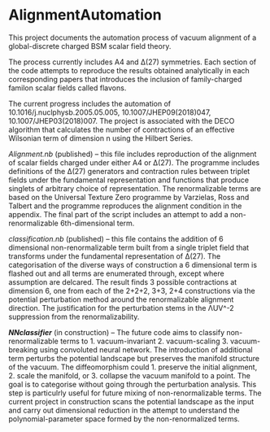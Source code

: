 # AlignmentAutomation
This project documents the automation process of vacuum alignment of a global-discrete charged BSM scalar field theory. 

The process currently includes A4 and Δ(27) symmetries. Each section of the code attempts to reproduce the results obtained analytically in each corresponding papers that introduces the inclusion of family-charged familon scalar fields called flavons. 

The current progress includes the automation of 10.1016/j.nuclphysb.2005.05.005, 10.1007/JHEP09(2018)047, 10.1007/JHEP03(2018)007. The project is associated with the DECO algorithm that calculates the number of contractions of an effective Wilsonian term of dimension n using the Hilbert Series. 

_Alignment.nb_ (published) – this file includes reproduction of the alignment of scalar fields charged under either A4 or Δ(27).
The programme includes definitions of the Δ(27) generators and contraction rules between triplet fields under the fundamental representation and functions that produce singlets of arbitrary choice of representation. 
The renormalizable terms are based on the Universal Texture Zero programme by Varzielas, Ross and Talbert and the programme reproduces the alignment condition in the appendix. The final part of the script includes an attempt to add a non-renormalizable 6th-dimensional term. 

_classification.nb_ (published) – this file contains the addition of 6 dimensional non-renormalizable term built from a single triplet field that transforms under the fundamental representation of Δ(27). The categorisation of the diverse ways of construction a 6 dimensional term is flashed out and all terms are enumerated through, except where assumption are delcared. The result finds 3 possible contractions at dimension 6, one from each of the 2+2+2, 3+3, 2+4 constructions via the potential perturbation method around the renormalizable alignment direction. The justification for the perturbation stems in the ΛUV^-2 suppression from the renormalizability. 

_**NNclassifier**_ (in construction) – The future code aims to classify non-renormalizable terms to 1. vacuum-invariant 2. vacuum-scaling 3. vacuum-breaking using convoluted neural network. The introduction of additional term perturbs the potential landscape but preserves the manifold structure of the vacuum. The diffeomorphism could 1. preserve the initial alignment, 2. scale the manifold, or 3. collapse the vacuum manifold to a point. The goal is to categorise without going through the perturbation analysis. This step is particulrly useful for future mixing of non-renormalizable terms. The current project in construction scans the potential landscape as the input and carry out dimensional reduction in the attempt to understand the polynomial-parameter space formed by the non-renormalized terms. 
